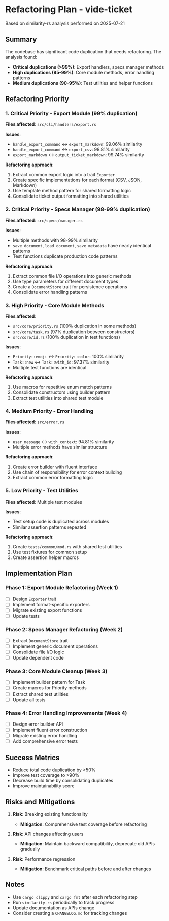# Refactoring Plan - vide-ticket

Based on similarity-rs analysis performed on 2025-07-21

## Summary

The codebase has significant code duplication that needs refactoring. The analysis found:
- **Critical duplications (>99%)**: Export handlers, specs manager methods
- **High duplications (95-99%)**: Core module methods, error handling patterns
- **Medium duplications (90-95%)**: Test utilities and helper functions

## Refactoring Priority

### 1. Critical Priority - Export Module (99% duplication)

**Files affected**: `src/cli/handlers/export.rs`

**Issues**:
- `handle_export_command` <-> `export_markdown`: 99.06% similarity
- `handle_export_command` <-> `export_csv`: 98.81% similarity  
- `export_markdown` <-> `output_ticket_markdown`: 99.74% similarity

**Refactoring approach**:
1. Extract common export logic into a trait `Exporter`
2. Create specific implementations for each format (CSV, JSON, Markdown)
3. Use template method pattern for shared formatting logic
4. Consolidate ticket output formatting into shared utilities

### 2. Critical Priority - Specs Manager (98-99% duplication)

**Files affected**: `src/specs/manager.rs`

**Issues**:
- Multiple methods with 98-99% similarity
- `save_document`, `load_document`, `save_metadata` have nearly identical patterns
- Test functions duplicate production code patterns

**Refactoring approach**:
1. Extract common file I/O operations into generic methods
2. Use type parameters for different document types
3. Create a `DocumentStore` trait for persistence operations
4. Consolidate error handling patterns

### 3. High Priority - Core Module Methods

**Files affected**: 
- `src/core/priority.rs` (100% duplication in some methods)
- `src/core/task.rs` (97% duplication between constructors)
- `src/core/id.rs` (100% duplication in test functions)

**Issues**:
- `Priority::emoji` <-> `Priority::color`: 100% similarity
- `Task::new` <-> `Task::with_id`: 97.37% similarity
- Multiple test functions are identical

**Refactoring approach**:
1. Use macros for repetitive enum match patterns
2. Consolidate constructors using builder pattern
3. Extract test utilities into shared test module

### 4. Medium Priority - Error Handling

**Files affected**: `src/error.rs`

**Issues**:
- `user_message` <-> `with_context`: 94.81% similarity
- Multiple error methods have similar structure

**Refactoring approach**:
1. Create error builder with fluent interface
2. Use chain of responsibility for error context building
3. Extract common error formatting logic

### 5. Low Priority - Test Utilities

**Files affected**: Multiple test modules

**Issues**:
- Test setup code is duplicated across modules
- Similar assertion patterns repeated

**Refactoring approach**:
1. Create `tests/common/mod.rs` with shared test utilities
2. Use test fixtures for common setup
3. Create assertion helper macros

## Implementation Plan

### Phase 1: Export Module Refactoring (Week 1)
- [ ] Design `Exporter` trait
- [ ] Implement format-specific exporters
- [ ] Migrate existing export functions
- [ ] Update tests

### Phase 2: Specs Manager Refactoring (Week 2)
- [ ] Extract `DocumentStore` trait
- [ ] Implement generic document operations
- [ ] Consolidate file I/O logic
- [ ] Update dependent code

### Phase 3: Core Module Cleanup (Week 3)
- [ ] Implement builder pattern for Task
- [ ] Create macros for Priority methods
- [ ] Extract shared test utilities
- [ ] Update all tests

### Phase 4: Error Handling Improvements (Week 4)
- [ ] Design error builder API
- [ ] Implement fluent error construction
- [ ] Migrate existing error handling
- [ ] Add comprehensive error tests

## Success Metrics

- Reduce total code duplication by >50%
- Improve test coverage to >90%
- Decrease build time by consolidating duplicates
- Improve maintainability score

## Risks and Mitigations

1. **Risk**: Breaking existing functionality
   - **Mitigation**: Comprehensive test coverage before refactoring
   
2. **Risk**: API changes affecting users
   - **Mitigation**: Maintain backward compatibility, deprecate old APIs gradually

3. **Risk**: Performance regression
   - **Mitigation**: Benchmark critical paths before and after changes

## Notes

- Use `cargo clippy` and `cargo fmt` after each refactoring step
- Run `similarity-rs` periodically to track progress
- Update documentation as APIs change
- Consider creating a `CHANGELOG.md` for tracking changes